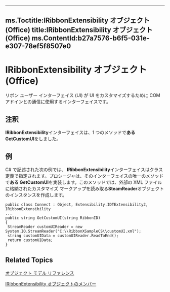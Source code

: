 

---
ms.Toctitle:IRibbonExtensibility オブジェクト (Office)
title:IRibbonExtensibility オブジェクト (Office)
ms.ContentId:b27a7576-b6f5-031e-e307-78ef5f8507e0
---
# IRibbonExtensibility オブジェクト (Office)




リボン ユーザー インターフェイス (UI) が UI をカスタマイズするために COM アドインとの通信に使用するインターフェイスです。

## 注釈
**IRibbonExtensibility**インターフェイスは、1 つのメソッドで**ある GetCustomUI**をしました。



## 例
C# で記述された次の例では、 **IRibbonExtensibility**インターフェイスはクラス定義で指定されます。プロシージャは、そのインターフェイスの唯一のメソッドで**ある GetCustomUI**を実装します。このメソッドでは、外部の XML ファイルに格納されたカスタマイズ マークアップを読み取る**SteamReader**オブジェクトのインスタンスを作成します。

```sourcecode
public class Connect : Object, Extensibility.IDTExtensibility2, IRibbonExtensibility 
... 
public string GetCustomUI(string RibbonID) 
{ 
 StreamReader customUIReader = new System.IO.StreamReader("C:\\RibbonXSampleCS\\customUI.xml"); 
 string customUIData = customUIReader.ReadToEnd(); 
 return customUIData; 
} 

```




## Related Topics

[オブジェクト モデル リファレンス](499c789a-aba2-0fad-649a-0ea964cd3b5e.md)

[IRibbonExtensibility オブジェクトのメンバー](8d8ecf4f-5502-1876-46af-381078c7710e.md)




